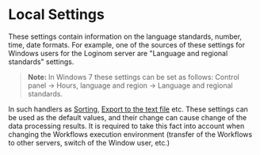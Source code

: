 # Local Settings

These settings contain information on the language standards, number, time, date formats. For example, one of the sources of these settings for Windows users for the Loginom server are "Language and regional standards" settings.

> **Note:** In Windows 7 these settings can be set as follows: Control panel -> Hours, language and region -> Language and regional standards.

In such handlers as [Sorting](../processors/transformation/sorting.md), [Export to the text file](../integration/export/txt-csv.md)
etc. These settings can be used as the default values, and their change can cause change of the data processing results. It is required to take this fact into account when changing the Workflows execution environment (transfer of the Workflows to other servers, switch of the Window user, etc.)
